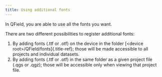 ```yaml
---
title: Using additional fonts
---
```


In QField, you are able to use all the fonts you want.

There are two different possibilities to register additional fonts:

1.  By adding fonts (.ttf or .otf) on the device in the folder [\<device
    root>/QField/fonts]{.title-ref}; those will be made accessible to
    all projects and individual datasets.
2.  By adding fonts (.ttf or .otf) in the same folder as a given project
    file (.qgs or .qgz); those will be accessible only when viewing that
    project file.
